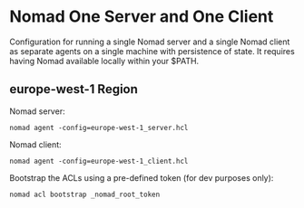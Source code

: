 # Nomad One Server and One Client
Configuration for running a single Nomad server and a single Nomad client as separate agents on a
single machine with persistence of state. It requires having Nomad available locally within your
$PATH.

## europe-west-1 Region

Nomad server:
```console
nomad agent -config=europe-west-1_server.hcl
```

Nomad client:
```console
nomad agent -config=europe-west-1_client.hcl
```

Bootstrap the ACLs using a pre-defined token (for dev purposes only):
```console
nomad acl bootstrap _nomad_root_token
```
